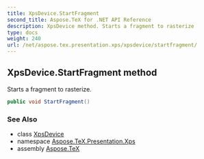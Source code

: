 ```yaml
---
title: XpsDevice.StartFragment
second_title: Aspose.TeX for .NET API Reference
description: XpsDevice method. Starts a fragment to rasterize
type: docs
weight: 240
url: /net/aspose.tex.presentation.xps/xpsdevice/startfragment/
---
```

## XpsDevice.StartFragment method

Starts a fragment to rasterize.

```csharp
public void StartFragment()
```

### See Also

* class [XpsDevice](../)
* namespace [Aspose.TeX.Presentation.Xps](../../xpsdevice/)
* assembly [Aspose.TeX](../../../)


